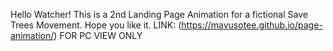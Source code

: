 Hello Watcher! This is a 2nd Landing Page Animation for a fictional Save Trees Movement. Hope you like it.
LINK: (https://mavusotee.github.io/page-animation/)
FOR PC VIEW ONLY
